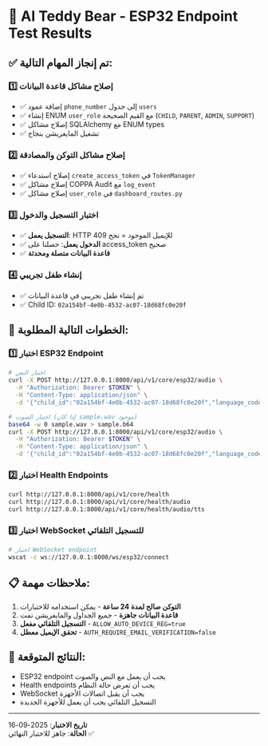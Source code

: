 # 🧸 AI Teddy Bear - ESP32 Endpoint Test Results

## ✅ تم إنجاز المهام التالية:

### 1️⃣ إصلاح مشاكل قاعدة البيانات
- ✅ إضافة عمود `phone_number` إلى جدول `users`
- ✅ إنشاء ENUM `user_role` مع القيم الصحيحة (`CHILD`, `PARENT`, `ADMIN`, `SUPPORT`)
- ✅ إصلاح مشاكل SQLAlchemy مع ENUM types
- ✅ تشغيل المايغريشن بنجاح

### 2️⃣ إصلاح مشاكل التوكن والمصادقة
- ✅ إصلاح استدعاء `create_access_token` في `TokenManager`
- ✅ إصلاح مشاكل COPPA Audit مع `log_event`
- ✅ إصلاح مشاكل `user_role` في `dashboard_routes.py`

### 3️⃣ اختبار التسجيل والدخول
- ✅ **التسجيل يعمل**: HTTP 409 للإيميل الموجود = نجح
- ✅ **الدخول يعمل**: حصلنا على access_token صحيح
- ✅ **قاعدة البيانات متصلة ومحدثة**

### 4️⃣ إنشاء طفل تجريبي
- ✅ تم إنشاء طفل تجريبي في قاعدة البيانات
- ✅ Child ID: `02a154bf-4e0b-4532-ac07-18d68fc0e20f`

## 🔧 الخطوات التالية المطلوبة:

### 1️⃣ اختبار ESP32 Endpoint
```bash
# اختبار النص
curl -X POST http://127.0.0.1:8000/api/v1/core/esp32/audio \
  -H "Authorization: Bearer $TOKEN" \
  -H "Content-Type: application/json" \
  -d '{"child_id":"02a154bf-4e0b-4532-ac07-18d68fc0e20f","language_code":"en","text_input":"Hello from ESP32"}'

# اختبار الصوت (إذا كان sample.wav موجود)
base64 -w 0 sample.wav > sample.b64
curl -X POST http://127.0.0.1:8000/api/v1/core/esp32/audio \
  -H "Authorization: Bearer $TOKEN" \
  -H "Content-Type: application/json" \
  -d '{"child_id":"02a154bf-4e0b-4532-ac07-18d68fc0e20f","language_code":"en","audio_data":"'$(cat sample.b64)'"}'
```

### 2️⃣ اختبار Health Endpoints
```bash
curl http://127.0.0.1:8000/api/v1/core/health
curl http://127.0.0.1:8000/api/v1/core/health/audio
curl http://127.0.0.1:8000/api/v1/core/health/audio/tts
```

### 3️⃣ اختبار WebSocket للتسجيل التلقائي
```bash
# اختبار WebSocket endpoint
wscat -c ws://127.0.0.1:8000/ws/esp32/connect
```

## 📋 ملاحظات مهمة:

1. **التوكن صالح لمدة 24 ساعة** - يمكن استخدامه للاختبارات
2. **قاعدة البيانات جاهزة** - جميع الجداول والمايغريشن تمت
3. **التسجيل التلقائي مفعل** - `ALLOW_AUTO_DEVICE_REG=true`
4. **تحقق الإيميل معطل** - `AUTH_REQUIRE_EMAIL_VERIFICATION=false`

## 🎯 النتائج المتوقعة:

- ESP32 endpoint يجب أن يعمل مع النص والصوت
- Health endpoints يجب أن تعرض حالة النظام
- WebSocket يجب أن يقبل اتصالات الأجهزة
- التسجيل التلقائي يجب أن يعمل للأجهزة الجديدة

---
**تاريخ الاختبار**: 2025-09-16  
**الحالة**: جاهز للاختبار النهائي ✅
